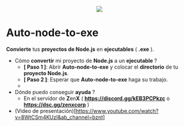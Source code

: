 <div align="center">
  <img  src="https://cdn.discordapp.com/attachments/1172295274379612210/1231129978939379742/image.png?ex=6624b2a4&is=66236124&hm=940631c208424919a38a6dd1c3a7b6af785683b6ea7b1252c923b5411cbd157f&broquevesxdxd">
</div>

# Auto-node-to-exe
**Convierte** tus **proyectos de Node.js** en **ejecutables** ( **.exe** ).

- Cómo **convertir** mi proyecto de **Node.js** a un **ejecutable** ?
  - **[ Paso 1 ]**: Abrir **Auto-node-to-exe** y colocar el **directorio** de tu **proyecto Node.js**.
  - **[ Paso 2 ]**: Esperar que **Auto-node-to-exe** haga su trabajo.
  - 
- Dónde puedo conseguir **ayuda** ?
  - En el servidor de **Z**en**X** ( **https://discord.gg/kEB3PCPkzc** o **https://dsc.gg/zenxcorp** )
- (Video de presentación)[https://www.youtube.com/watch?v=8WtCSm4KUzI&ab_channel=bznt]
